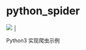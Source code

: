 # python_spider
![](https://visitor-badge.glitch.me/badge?page_id=learnhard-cn.python3_spiders)                                │

Python3 实现爬虫示例
